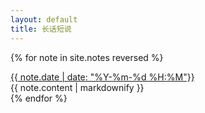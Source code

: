 ```yaml
---
layout: default
title: 长话短说
---
```

{% for note in site.notes reversed %}
<div class="tweeter-tweet" id="date-{{ note.date | date: "%Y-%m-%d %H:%M" }}{{ note.slug }}">
  <div class="date">
    <date>
    <a href="#date-{{ note.date | date: "%Y-%m-%d %H:%M" }}{{ note.slug }}">{{ note.date | date: "%Y-%m-%d %H:%M"}}</a>
    </date>
  </div>
  {{ note.content | markdownify }}
</div>
{% endfor %}
